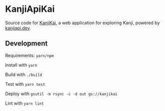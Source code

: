 # KanjiApiKai

Source code for [KanjiKai](https://kai.kanjiapi.dev), a web application for
exploring Kanji, powered by [kanjiapi.dev](https://kanjiapi.dev).

## Development

Requirements: `yarn/npm`

Install with `yarn`

Build with `./build`

Test with `yarn test`

Deploy with `gsutil -m rsync -c -d out gs://kanjikai`

Lint with `yarn lint`
